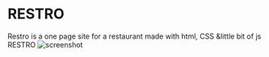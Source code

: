 # RESTRO
Restro is a one page site for a restaurant 
made with html, CSS &amp;little bit of js
RESTRO
![screenshot](https://user-images.githubusercontent.com/87104232/197525252-6790ee29-2e6d-4bca-a96d-abdd14cce1a7.png)

